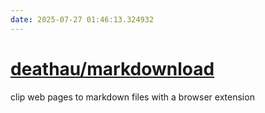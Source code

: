 ```yaml
---
date: 2025-07-27 01:46:13.324932
---
```


# [deathau/markdownload](https://github.com/deathau/markdownload)

clip web pages to markdown files with a browser extension